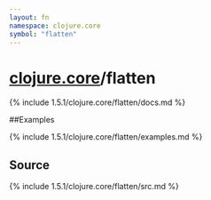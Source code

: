 ```yaml
---
layout: fn
namespace: clojure.core
symbol: "flatten"
---
```


# [clojure.core](../)/flatten

{% include 1.5.1/clojure.core/flatten/docs.md %}

##Examples

{% include 1.5.1/clojure.core/flatten/examples.md %}
## Source
{% include 1.5.1/clojure.core/flatten/src.md %}

